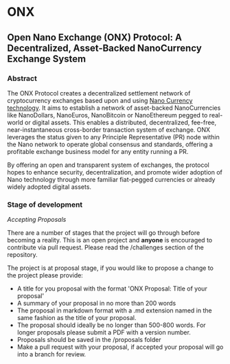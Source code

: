 # ONX
## Open Nano Exchange (ONX) Protocol: A Decentralized, Asset-Backed NanoCurrency Exchange System

### Abstract

The ONX Protocol creates a decentralized settlement network of cryptocurrency exchanges based upon and using [Nano Currency technology](nano.org). It aims to establish a network of asset-backed NanoCurrencies like NanoDollars, NanoEuros, NanoBitcoin or NanoEthereum pegged to real-world or digital assets. This enables a distributed, decentralized, fee-free, near-instantaneous cross-border transaction system of exchange. ONX leverages the status given to any Principle Representative (PR) node within the Nano network to operate global consensus and standards, offering a profitable exchange business model for any entity running a PR. 

By offering an open and transparent system of exchanges, the protocol hopes to enhance security, decentralization, and promote wider adoption of Nano technology through more familiar fiat-pegged currencies or already widely adopted digital assets. 

### Stage of development

*Accepting Proposals*

There are a number of stages that the project will go through before becoming a reality. This is an open project and **anyone** is encouraged to contribute via pull request. Please read the /challenges section of the repository.

The project is at proposal stage, if you would like to propose a change to the project please provide:

- A title for you proposal with the format 'ONX Proposal: Title of your proposal'
- A summary of your proposal in no more than 200 words
- The proposal in markdown format with a .md extension named in the same fashion as the title of your proposal.
- The proposal should ideally be no longer than 500-800 words. For longer proposals please submit a PDF with a version number.
- Proposals should be saved in the /proposals folder
- Make a pull request with your proposal, if accepted your proposal will go into a branch for review.
